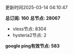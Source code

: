 更新时间2025-03-14 04:10:47

**总订阅: 160**
**总节点: 28067**
- vless节点: 8304
- hysteria2节点: 2

**google ping有效节点: 583**
